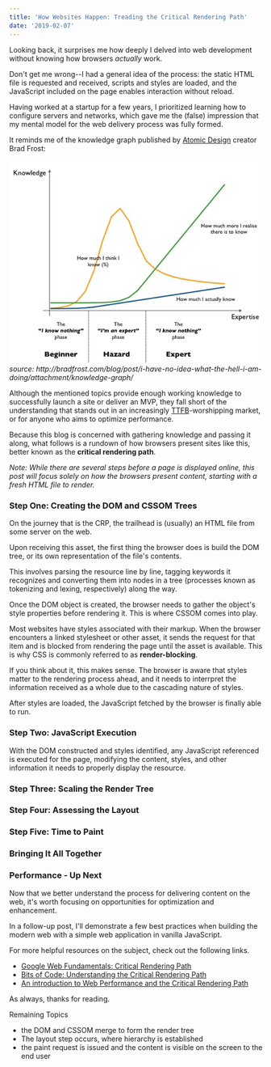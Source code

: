 ```yaml
---
title: 'How Websites Happen: Treading the Critical Rendering Path'
date: '2019-02-07'
---
```


Looking back, it surprises me how deeply I delved into web development without knowing how browsers _actually_ work.

Don't get me wrong--I had a general idea of the process: the static HTML file is requested and received, scripts and styles are loaded, and the JavaScript included on the page enables interaction without reload.

Having worked at a startup for a few years, I prioritized learning how to configure servers and networks, which gave me the (false) impression that my mental model for the web delivery process was fully formed.

It reminds me of the knowledge graph published by <a href="http://bradfrost.com/blog/post/atomic-web-design/" target="_blank">Atomic Design</a> creator Brad Frost:

<div id="img-container">
<img id="knowledge-img" src="./images/frost-knowledge.jpg">
<div class="src-container"><span class="source"><i>source: http://bradfrost.com/blog/post/i-have-no-idea-what-the-hell-i-am-doing/attachment/knowledge-graph/</i></span></div>
</div>

Although the mentioned topics provide enough working knowledge to successfully launch a site or deliver an MVP, they fall short of the understanding that stands out in an increasingly <a href="https://en.wikipedia.org/wiki/Time_to_first_byte" target="_blank">TTFB</a>-worshipping market, or for anyone who aims to optimize performance.

Because this blog is concerned with gathering knowledge and passing it along, what follows is a rundown of how browsers present sites like this, better known as the <b>critical rendering path</b>.

_Note: While there are several steps before a page is displayed online, this post will focus solely on how the browsers present content, starting with a fresh HTML file to render._

### Step One: Creating the DOM and CSSOM Trees

On the journey that is the CRP, the trailhead is (usually) an HTML file from some server on the web.

Upon receiving this asset, the first thing the browser does is build the DOM tree, or its own representation of the file's contents.

This involves parsing the resource line by line, tagging keywords it recognizes and converting them into nodes in a tree (processes known as tokenizing and lexing, respectively) along the way.

Once the DOM object is created, the browser needs to gather the object's style properties before rendering it. This is where CSSOM comes into play.

Most websites have styles associated with their markup. When the browser encounters a linked stylesheet or other asset, it sends the request for that item and is blocked from rendering the page until the asset is available. This is why CSS is commonly referred to as <b>render-blocking</b>.

If you think about it, this makes sense. The browser is aware that styles matter to the rendering process ahead, and it needs to interrpret the information received as a whole due to the cascading nature of styles.

After styles are loaded, the JavaScript fetched by the browser is finally able to run.

### Step Two: JavaScript Execution

With the DOM constructed and styles identified, any JavaScript referenced is executed for the page, modifying the content, styles, and other information it needs to properly display the resource.

### Step Three: Scaling the Render Tree

### Step Four: Assessing the Layout

### Step Five: Time to Paint

### Bringing It All Together

### Performance - Up Next

Now that we better understand the process for delivering content on the web, it's worth focusing on opportunities for optimization and enhancement.

In a follow-up post, I'll demonstrate a few best practices when building the modern web with a simple web application in vanilla JavaScript.

For more helpful resources on the subject, check out the following links.

- <a href="https://developers.google.com/web/fundamentals/performance/critical-rendering-path/" target="_blank">Google Web Fundamentals: Critical Rendering Path</a>
- <a href="https://bitsofco.de/understanding-the-critical-rendering-path/" target="_blank">Bits of Code: Understanding the Critical Rendering Path</a>
- <a href="https://medium.freecodecamp.org/an-introduction-to-web-performance-and-the-critical-rendering-path-ce1fb5029494" target="_blank">An introduction to Web Performance and the Critical Rendering Path</a>

As always, thanks for reading.

Remaining Topics

- the DOM and CSSOM merge to form the render tree
- The layout step occurs, where hierarchy is established
- the paint request is issued and the content is visible on the screen to the end user
